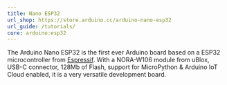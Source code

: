 ```yaml
---
title: Nano ESP32
url_shop: https://store.arduino.cc/arduino-nano-esp32
url_guide: /tutorials/
core: arduino:esp32
---
```


The Arduino Nano ESP32 is the first ever Arduino board based on a ESP32 microcontroller from [Espressif](https://www.espressif.com/en/products/socs/esp32). With a NORA-W106 module from uBlox, USB-C connector, 128Mb of Flash, support for MicroPython & Arduino IoT Cloud enabled, it is a very versatile development board.